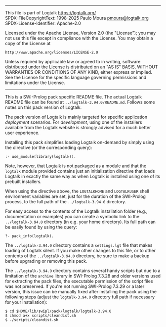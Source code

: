 ________________________________________________________________________

This file is part of Logtalk <https://logtalk.org/>  
SPDX-FileCopyrightText: 1998-2025 Paulo Moura <pmoura@logtalk.org>  
SPDX-License-Identifier: Apache-2.0

Licensed under the Apache License, Version 2.0 (the "License");
you may not use this file except in compliance with the License.
You may obtain a copy of the License at

    http://www.apache.org/licenses/LICENSE-2.0

Unless required by applicable law or agreed to in writing, software
distributed under the License is distributed on an "AS IS" BASIS,
WITHOUT WARRANTIES OR CONDITIONS OF ANY KIND, either express or implied.
See the License for the specific language governing permissions and
limitations under the License.
________________________________________________________________________


This is a SWI-Prolog pack specific README file. The actual Logtalk
README file can be found at `../logtalk-3.94.0/README.md`. Follows
some notes on this pack version of Logtalk.

The pack version of Logtalk is mainly targeted for specific application
*deployment* scenarios. For *development*, using one of the installers
available from the Logtalk website is strongly advised for a much better
user experience.

Installing this pack simplifies loading Logtalk on-demand by simply
using the directive (or the corresponding query):

	:- use_module(library(logtalk)).

Note, however, that Logtalk is not packaged as a module and that the
`logtalk` module provided contains just an initialization directive
that loads Logtalk in exactly the same way as when Logtalk is installed
using one of its prebuilt installers.

When using the directive above, the `LOGTALKHOME` and `LOGTALKUSER`
shell environment variables are set, just for the duration of the
SWI-Prolog process, to the full path of the `../logtalk-3.94.0`
directory.

For easy access to the contents of the Logtalk installation folder
(e.g., documentation or examples) you can create a symbolic link to the
`../logtalk-3.94.0` directory (in e.g. your home directory). Its full
path can be easily found by using the query:

	?- pack_info(logtalk).

The `../logtalk-3.94.0` directory contains a `settings.lgt` file that
makes loading of Logtalk silent. If you make other changes to this file,
or to other contents of the `../logtalk-3.94.0` directory, be sure to
make a backup before upgrading or removing this pack.

The `../logtalk-3.94.0` directory contains several handy scripts but due
to a limitation of the `archive` library in SWI-Prolog 7.3.28 and older
versions used for extracting the pack files, the executable permission
of the script files was not preserved. If you're not running SWI-Prolog
7.3.29 or a later version, this issue can be manually fixed after installing
the pack using the following steps (adjust the `logtalk-3.94.0` directory
full path if necessary for your installation):

	$ cd $HOME/lib/swipl/pack/logtalk/logtalk-3.94.0
	$ chmod a+x scripts/cleandist.sh
	$ ./scripts/cleandist.sh
